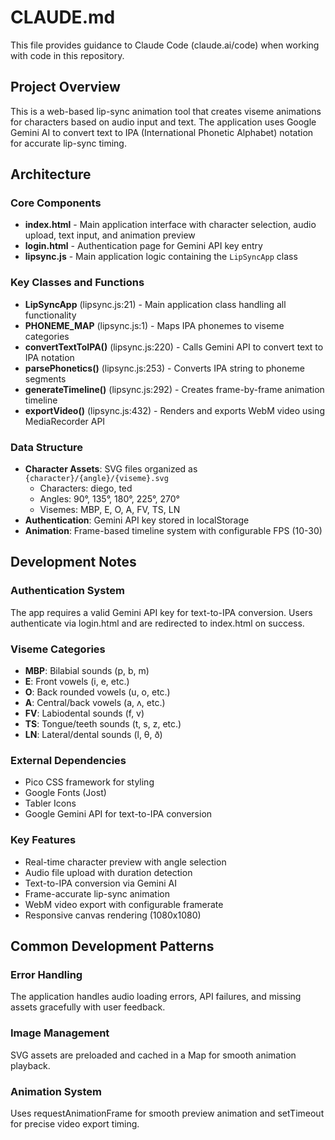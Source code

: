 # CLAUDE.md

This file provides guidance to Claude Code (claude.ai/code) when working with code in this repository.

## Project Overview

This is a web-based lip-sync animation tool that creates viseme animations for characters based on audio input and text. The application uses Google Gemini AI to convert text to IPA (International Phonetic Alphabet) notation for accurate lip-sync timing.

## Architecture

### Core Components

- **index.html** - Main application interface with character selection, audio upload, text input, and animation preview
- **login.html** - Authentication page for Gemini API key entry
- **lipsync.js** - Main application logic containing the `LipSyncApp` class

### Key Classes and Functions

- **LipSyncApp** (lipsync.js:21) - Main application class handling all functionality
- **PHONEME_MAP** (lipsync.js:1) - Maps IPA phonemes to viseme categories
- **convertTextToIPA()** (lipsync.js:220) - Calls Gemini API to convert text to IPA notation
- **parsePhonetics()** (lipsync.js:253) - Converts IPA string to phoneme segments
- **generateTimeline()** (lipsync.js:292) - Creates frame-by-frame animation timeline
- **exportVideo()** (lipsync.js:432) - Renders and exports WebM video using MediaRecorder API

### Data Structure

- **Character Assets**: SVG files organized as `{character}/{angle}/{viseme}.svg`
  - Characters: diego, ted
  - Angles: 90°, 135°, 180°, 225°, 270°
  - Visemes: MBP, E, O, A, FV, TS, LN
- **Authentication**: Gemini API key stored in localStorage
- **Animation**: Frame-based timeline system with configurable FPS (10-30)

## Development Notes

### Authentication System
The app requires a valid Gemini API key for text-to-IPA conversion. Users authenticate via login.html and are redirected to index.html on success.

### Viseme Categories
- **MBP**: Bilabial sounds (p, b, m)
- **E**: Front vowels (i, e, etc.)
- **O**: Back rounded vowels (u, o, etc.)
- **A**: Central/back vowels (a, ʌ, etc.)
- **FV**: Labiodental sounds (f, v)
- **TS**: Tongue/teeth sounds (t, s, z, etc.)
- **LN**: Lateral/dental sounds (l, θ, ð)

### External Dependencies
- Pico CSS framework for styling
- Google Fonts (Jost)
- Tabler Icons
- Google Gemini API for text-to-IPA conversion

### Key Features
- Real-time character preview with angle selection
- Audio file upload with duration detection
- Text-to-IPA conversion via Gemini AI
- Frame-accurate lip-sync animation
- WebM video export with configurable framerate
- Responsive canvas rendering (1080x1080)

## Common Development Patterns

### Error Handling
The application handles audio loading errors, API failures, and missing assets gracefully with user feedback.

### Image Management
SVG assets are preloaded and cached in a Map for smooth animation playback.

### Animation System
Uses requestAnimationFrame for smooth preview animation and setTimeout for precise video export timing.